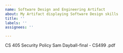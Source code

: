 ```yaml
---
name: Software Design and Engineering Artifact
about: My Artifact displaying Software Design skills
title: ''
labels: ''
assignees: ''

---
```


CS 405 Security Policy Sam Dayball-final - CS499 .pdf
